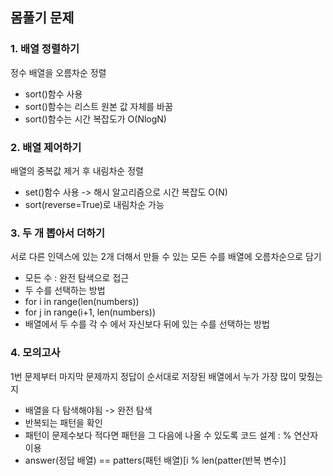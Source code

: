 ## 몸풀기 문제
### 1. 배열 정렬하기
정수 배열을 오름차순 정렬  
- sort()함수 사용
- sort()함수는 리스트 원본 값 자체를 바꿈
- sort()함수는 시간 복잡도가 O(NlogN)
  
### 2. 배열 제어하기
배열의 중복값 제거 후 내림차순 정렬  
- set()함수 사용 -> 해시 알고리즘으로 시간 복잡도 O(N)
- sort(reverse=True)로 내림차순 가능

### 3. 두 개 뽑아서 더하기
서로 다른 인덱스에 있는 2개 더해서 만들 수 있는 모든 수를 배열에 오름차순으로 담기
- 모든 수 : 완전 탐색으로 접근
- 두 수를 선택하는 방법
- for i in range(len(numbers))
- for j in range(i+1, len(numbers))
- 배열에서 두 수를 각 수 에서 자신보다 뒤에 있는 수를 선택하는 방법

### 4. 모의고사
1번 문제부터 마지막 문제까지 정답이 순서대로 저장된 배열에서 누가 가장 많이 맞췄는지  
- 배열을 다 탐색해야됨 -> 완전 탐색
- 반복되는 패턴을 확인
- 패턴이 문제수보다 적다면 패턴을 그 다음에 나올 수 있도록 코드 설계 : % 연산자 이용
- answer(정답 배열) == patters(패턴 배열)[i % len(patter(반복 변수)]
    
